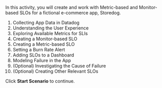 In this activity, you will create and work with Metric-based and Monitor-based SLOs for a fictional e-commerce app, Storedog. 

1. Collecting App Data in Datadog
2. Understanding the User Experience
3. Exploring Available Metrics for SLIs
4. Creating a Monitor-based SLO
5. Creating a Metric-based SLO
6. Setting a Burn Rate Alert
7. Adding SLOs to a Dashboard
8. Modeling Failure in the App
9. (Optional) Investigating the Cause of Failure
10. (Optional) Creating Other Relevant SLOs

Click **Start Scenario** to continue.